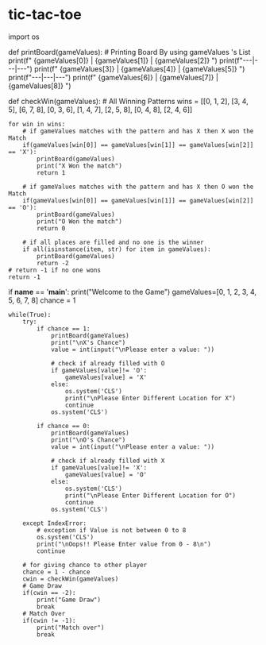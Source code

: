 # tic-tac-toe
import os

def printBoard(gameValues):
    # Printing Board By using gameValues 's List
    print(f" {gameValues[0]} | {gameValues[1]} | {gameValues[2]} ")
    print(f"---|---|---")
    print(f" {gameValues[3]} | {gameValues[4]} | {gameValues[5]} ")
    print(f"---|---|---")
    print(f" {gameValues[6]} | {gameValues[7]} | {gameValues[8]} ")

def checkWin(gameValues):
    # All Winning Patterns
    wins = [[0, 1, 2], [3, 4, 5], [6, 7, 8], [0, 3, 6], [1, 4, 7], [2, 5, 8], [0, 4, 8], [2, 4, 6]]

    for win in wins:
        # if gameValues matches with the pattern and has X then X won the Match
        if(gameValues[win[0]] == gameValues[win[1]] == gameValues[win[2]] == 'X'):
            printBoard(gameValues)
            print("X Won the match")
            return 1

        # if gameValues matches with the pattern and has X then O won the Match
        if(gameValues[win[0]] == gameValues[win[1]] == gameValues[win[2]] == 'O'):
            printBoard(gameValues)
            print("O Won the match")
            return 0

        # if all places are filled and no one is the winner
        if all(isinstance(item, str) for item in gameValues):
            printBoard(gameValues)
            return -2
    # return -1 if no one wons
    return -1

if __name__ == '__main__':
    print("Welcome to the Game")
    gameValues=[0, 1, 2, 3, 4, 5, 6, 7, 8]
    chance = 1

    while(True):
        try:
            if chance == 1:
                printBoard(gameValues)
                print("\nX's Chance")
                value = int(input("\nPlease enter a value: "))

                # check if already filled with O
                if gameValues[value]!= 'O':
                    gameValues[value] = 'X'
                else:
                    os.system('CLS')
                    print("\nPlease Enter Different Location for X")
                    continue
                os.system('CLS')

            if chance == 0:
                printBoard(gameValues)
                print("\nO's Chance")
                value = int(input("\nPlease enter a value: "))

                # check if already filled with X
                if gameValues[value]!= 'X':
                    gameValues[value] = 'O'
                else:
                    os.system('CLS')
                    print("\nPlease Enter Different Location for O")
                    continue
                os.system('CLS')

        except IndexError:
            # exception if Value is not between 0 to 8 
            os.system('CLS')
            print("\nOops!! Please Enter value from 0 - 8\n")
            continue

        # for giving chance to other player
        chance = 1 - chance
        cwin = checkWin(gameValues)
        # Game Draw
        if(cwin == -2):
            print("Game Draw")
            break
        # Match Over
        if(cwin != -1):
            print("Match over")
            break
